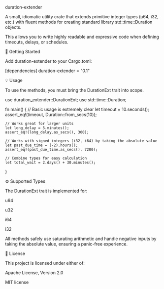 duration-extender

A small, idiomatic utility crate that extends primitive integer types (u64, i32, etc.) with fluent methods for creating standard library std::time::Duration objects.

This allows you to write highly readable and expressive code when defining timeouts, delays, or schedules.

🚀 Getting Started

Add duration-extender to your Cargo.toml:

[dependencies]
duration-extender = "0.1"


💡 Usage

To use the methods, you must bring the DurationExt trait into scope.

use duration_extender::DurationExt;
use std::time::Duration;

fn main() {
    // Basic usage is extremely clear
    let timeout = 10.seconds();
    assert_eq!(timeout, Duration::from_secs(10));

    // Works great for larger units
    let long_delay = 5.minutes();
    assert_eq!(long_delay.as_secs(), 300);

    // Works with signed integers (i32, i64) by taking the absolute value
    let past_due_time = (-2).hours();
    assert_eq!(past_due_time.as_secs(), 7200);

    // Combine types for easy calculation
    let total_wait = 2.days() + 30.minutes();
}


⚙️ Supported Types

The DurationExt trait is implemented for:

u64

u32

i64

i32

All methods safely use saturating arithmetic and handle negative inputs by taking the absolute value, ensuring a panic-free experience.

📝 License

This project is licensed under either of:

Apache License, Version 2.0

MIT license